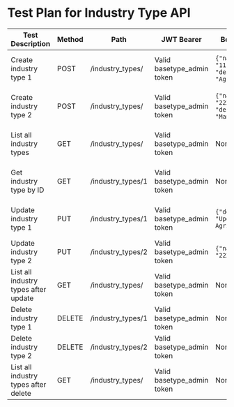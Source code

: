 # Test Plan for Industry Type API

| Test Description | Method | Path | JWT Bearer | Body Payload | Expected Result |
|------------------|--------|------|------------|--------------|-----------------|
| Create industry type 1 | POST | /industry_types/ | Valid basetype_admin token | `{"naisc": "1111", "description": "Agriculture"}` | Returns IndustryTypeOut with id, naisc="1111", description="Agriculture", HTTP 200 |
| Create industry type 2 | POST | /industry_types/ | Valid basetype_admin token | `{"naisc": "2222", "description": "Manufacturing"}` | Returns IndustryTypeOut with id, naisc="2222", description="Manufacturing", HTTP 200 |
| List all industry types | GET | /industry_types/ | Valid basetype_admin token | None | Returns list of IndustryTypeOut including Agriculture and Manufacturing, HTTP 200 |
| Get industry type by ID | GET | /industry_types/1 | Valid basetype_admin token | None | Returns IndustryTypeOut with id=1, naisc="1111", description="Agriculture", HTTP 200 |
| Update industry type 1 | PUT | /industry_types/1 | Valid basetype_admin token | `{"description": "Updated Agriculture"}` | Returns updated IndustryTypeOut with description="Updated Agriculture", HTTP 200 |
| Update industry type 2 | PUT | /industry_types/2 | Valid basetype_admin token | `{"naisc": "2223"}` | Returns updated IndustryTypeOut with naisc="2223", HTTP 200 |
| List all industry types after update | GET | /industry_types/ | Valid basetype_admin token | None | Returns list of IndustryTypeOut including Updated Agriculture and naisc="2223", HTTP 200 |
| Delete industry type 1 | DELETE | /industry_types/1 | Valid basetype_admin token | None | Returns {"message": "Industry type deleted"}, HTTP 200 |
| Delete industry type 2 | DELETE | /industry_types/2 | Valid basetype_admin token | None | Returns {"message": "Industry type deleted"}, HTTP 200 |
| List all industry types after delete | GET | /industry_types/ | Valid basetype_admin token | None | Returns empty list or remaining IndustryTypeOut, HTTP 200 |
